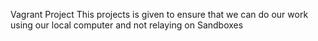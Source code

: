 Vagrant Project
This projects is given to ensure that we can do our work using our local computer and not relaying on Sandboxes
